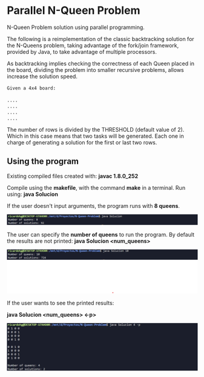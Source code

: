 # Parallel N-Queen Problem
N-Queen Problem solution using parallel programming.

The following is a reimplementation of the classic backtracking solution for the N-Queens problem, 
taking advantage of the fork/join framework, provided by Java, to take advantage of multiple 
processors.

As backtracking implies checking the correctness of each Queen placed in the board, dividing the 
problem into smaller recursive problems, allows increase the solution speed.

    Given a 4x4 board:

    ....
    ....
    ....
    ....

The number of rows is divided by the THRESHOLD (default value of 2). Which in this case means that 
two tasks will be generated. Each one in charge of generating a solution for the first or last two rows.

## Using the program
Existing compiled files created with: **javac 1.8.0_252**

Compile using the **makefile**, with the command **make** in a terminal.
Run using: **java Solucion**

If the user doesn't input arguments, the program runs with **8 queens**.

![No Argument Execution](https://github.com/RedRichard/N-Queen-Problem/blob/master/programScreenshots/default.png)

The user can specify the **number of queens** to run the program. By default
the results are not printed:
**java Solucion <num_queens>**

![NumQueens Argument Execution](https://github.com/RedRichard/N-Queen-Problem/blob/master/programScreenshots/arguments.png)

If the user wants to see the printed results:

**java Solucion <num_queens> <-p>**

![NumQueens and Print Argument Execution](https://github.com/RedRichard/N-Queen-Problem/blob/master/programScreenshots/arguments2.png)
